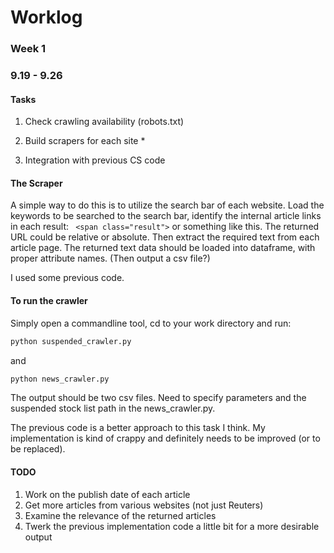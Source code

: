 # Worklog

### Week 1
### 9.19 - 9.26

#### Tasks
  1. Check crawling availability (robots.txt)

  2. Build scrapers for each site * 

  3. Integration with previous CS code 

#### The Scraper
A simple way to do this is to utilize the search bar of each website. Load the keywords to be searched to the search bar, identify the internal article links in each result: ` <span class="result">` or something like this. 
The returned URL could be relative or absolute. 
Then extract the required text from each article page.
The returned text data should be loaded into dataframe, with proper attribute names. (Then output a csv file?) 

<p> I used some previous code. </p> 


#### To run the crawler
Simply open a commandline tool, cd to your work directory and run:
```bash 
python suspended_crawler.py
```
and 
```bash 
python news_crawler.py
```
<p> The output should be two csv files. Need to specify parameters and the suspended stock list path in the news_crawler.py. </p>
<p> The previous code is a better approach to this task I think. My implementation is kind of crappy and definitely needs to be improved (or to be replaced). </p>



#### TODO 
1. Work on the publish date of each article
2. Get more articles from various websites (not just Reuters)
3. Examine the relevance of the returned articles 
4. Twerk the previous implementation code a little bit for a more desirable output 
